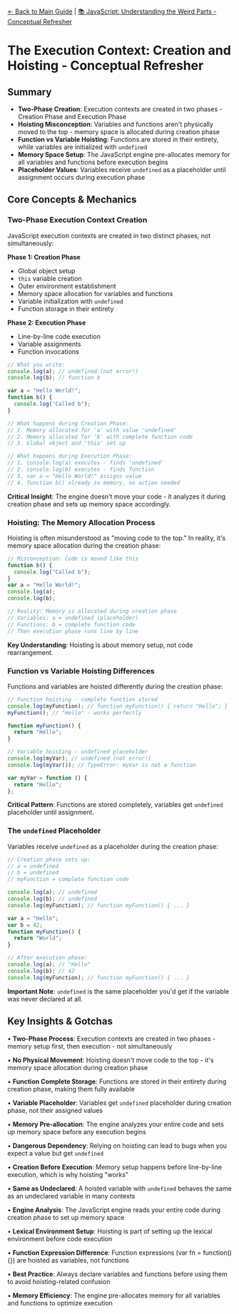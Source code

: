 [← Back to Main Guide](../README.md) | [📚 JavaScript: Understanding the Weird Parts - Conceptual Refresher](../README.md)

# The Execution Context: Creation and Hoisting - Conceptual Refresher

## Summary

- **Two-Phase Creation**: Execution contexts are created in two phases - Creation Phase and Execution Phase
- **Hoisting Misconception**: Variables and functions aren't physically moved to the top - memory space is allocated during creation phase
- **Function vs Variable Hoisting**: Functions are stored in their entirety, while variables are initialized with `undefined`
- **Memory Space Setup**: The JavaScript engine pre-allocates memory for all variables and functions before execution begins
- **Placeholder Values**: Variables receive `undefined` as a placeholder until assignment occurs during execution phase

## Core Concepts & Mechanics

### Two-Phase Execution Context Creation

JavaScript execution contexts are created in two distinct phases, not simultaneously:

**Phase 1: Creation Phase**

- Global object setup
- `this` variable creation
- Outer environment establishment
- Memory space allocation for variables and functions
- Variable initialization with `undefined`
- Function storage in their entirety

**Phase 2: Execution Phase**

- Line-by-line code execution
- Variable assignments
- Function invocations

```javascript
// What you write:
console.log(a); // undefined (not error!)
console.log(b); // function b

var a = "Hello World!";
function b() {
  console.log("Called b");
}

// What happens during Creation Phase:
// 1. Memory allocated for 'a' with value 'undefined'
// 2. Memory allocated for 'b' with complete function code
// 3. Global object and 'this' set up

// What happens during Execution Phase:
// 1. console.log(a) executes - finds 'undefined'
// 2. console.log(b) executes - finds function
// 3. var a = "Hello World!" assigns value
// 4. function b() already in memory, no action needed
```

**Critical Insight**: The engine doesn't move your code - it analyzes it during creation phase and sets up memory space accordingly.

### Hoisting: The Memory Allocation Process

Hoisting is often misunderstood as "moving code to the top." In reality, it's memory space allocation during the creation phase:

```javascript
// Misconception: Code is moved like this
function b() {
  console.log("Called b");
}
var a = "Hello World!";
console.log(a);
console.log(b);

// Reality: Memory is allocated during creation phase
// Variables: a = undefined (placeholder)
// Functions: b = complete function code
// Then execution phase runs line by line
```

**Key Understanding**: Hoisting is about memory setup, not code rearrangement.

### Function vs Variable Hoisting Differences

Functions and variables are hoisted differently during the creation phase:

```javascript
// Function hoisting - complete function stored
console.log(myFunction); // function myFunction() { return "Hello"; }
myFunction(); // "Hello" - works perfectly

function myFunction() {
  return "Hello";
}

// Variable hoisting - undefined placeholder
console.log(myVar); // undefined (not error!)
console.log(myVar()); // TypeError: myVar is not a function

var myVar = function () {
  return "Hello";
};
```

**Critical Pattern**: Functions are stored completely, variables get `undefined` placeholder until assignment.

### The `undefined` Placeholder

Variables receive `undefined` as a placeholder during the creation phase:

```javascript
// Creation phase sets up:
// a = undefined
// b = undefined
// myFunction = complete function code

console.log(a); // undefined
console.log(b); // undefined
console.log(myFunction); // function myFunction() { ... }

var a = "Hello";
var b = 42;
function myFunction() {
  return "World";
}

// After execution phase:
console.log(a); // "Hello"
console.log(b); // 42
console.log(myFunction); // function myFunction() { ... }
```

**Important Note**: `undefined` is the same placeholder you'd get if the variable was never declared at all.

## Key Insights & Gotchas

• **Two-Phase Process**: Execution contexts are created in two phases - memory setup first, then execution - not simultaneously

• **No Physical Movement**: Hoisting doesn't move code to the top - it's memory space allocation during creation phase

• **Function Complete Storage**: Functions are stored in their entirety during creation phase, making them fully available

• **Variable Placeholder**: Variables get `undefined` placeholder during creation phase, not their assigned values

• **Memory Pre-allocation**: The engine analyzes your entire code and sets up memory space before any execution begins

• **Dangerous Dependency**: Relying on hoisting can lead to bugs when you expect a value but get `undefined`

• **Creation Before Execution**: Memory setup happens before line-by-line execution, which is why hoisting "works"

• **Same as Undeclared**: A hoisted variable with `undefined` behaves the same as an undeclared variable in many contexts

• **Engine Analysis**: The JavaScript engine reads your entire code during creation phase to set up memory space

• **Lexical Environment Setup**: Hoisting is part of setting up the lexical environment before code execution

• **Function Expression Difference**: Function expressions (var fn = function() {}) are hoisted as variables, not functions

• **Best Practice**: Always declare variables and functions before using them to avoid hoisting-related confusion

• **Memory Efficiency**: The engine pre-allocates memory for all variables and functions to optimize execution
